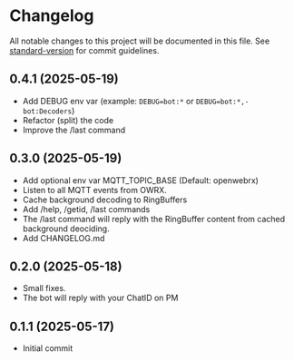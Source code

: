 # Changelog

All notable changes to this project will be documented in this file. See [standard-version](https://github.com/conventional-changelog/standard-version) for commit guidelines.

## 0.4.1 (2025-05-19)

- Add DEBUG env var (example: `DEBUG=bot:*` or `DEBUG=bot:*,-bot:Decoders`)
- Refactor (split) the code
- Improve the /last command

## 0.3.0 (2025-05-19)

- Add optional env var MQTT_TOPIC_BASE (Default: openwebrx)
- Listen to all MQTT events from OWRX.
- Cache background decoding to RingBuffers
- Add /help, /getid, /last commands
- The /last command will reply with the RingBuffer content from cached background deociding.
- Add CHANGELOG.md

## 0.2.0 (2025-05-18)

- Small fixes.
- The bot will reply with your ChatID on PM

## 0.1.1 (2025-05-17)

- Initial commit
